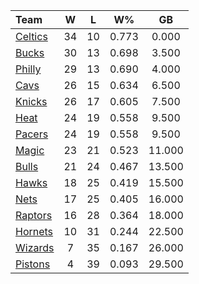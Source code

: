 | Team                            |  W  |  L  |  W%   |   GB   |
|:--------------------------------|:---:|:---:|:-----:|:------:|
| [Celtics](/r/bostonceltics)     | 34  | 10  | 0.773 | 0.000  |
| [Bucks](/r/MkeBucks)            | 30  | 13  | 0.698 | 3.500  |
| [Philly](/r/sixers)             | 29  | 13  | 0.690 | 4.000  |
| [Cavs](/r/clevelandcavs)        | 26  | 15  | 0.634 | 6.500  |
| [Knicks](/r/NYKnicks)           | 26  | 17  | 0.605 | 7.500  |
| [Heat](/r/heat)                 | 24  | 19  | 0.558 | 9.500  |
| [Pacers](/r/pacers)             | 24  | 19  | 0.558 | 9.500  |
| [Magic](/r/OrlandoMagic)        | 23  | 21  | 0.523 | 11.000 |
| [Bulls](/r/chicagobulls)        | 21  | 24  | 0.467 | 13.500 |
| [Hawks](/r/AtlantaHawks)        | 18  | 25  | 0.419 | 15.500 |
| [Nets](/r/GoNets)               | 17  | 25  | 0.405 | 16.000 |
| [Raptors](/r/torontoraptors)    | 16  | 28  | 0.364 | 18.000 |
| [Hornets](/r/CharlotteHornets)  | 10  | 31  | 0.244 | 22.500 |
| [Wizards](/r/washingtonwizards) |  7  | 35  | 0.167 | 26.000 |
| [Pistons](/r/DetroitPistons)    |  4  | 39  | 0.093 | 29.500 |